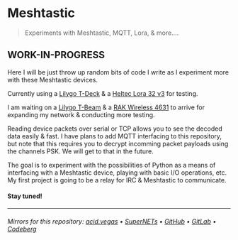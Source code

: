 # Meshtastic
> Experiments with Meshtastic, MQTT, Lora, & more....

## WORK-IN-PROGRESS

Here I will be just throw up random bits of code I write as I experiment more with these Meshtastic devices.

Currently using a [Lilygo T-Deck](https://www.lilygo.cc/products/t-deck) & a [Heltec Lora 32 v3](https://heltec.org/project/wifi-lora-32-v3/) for testing.

I am waiting on a [Lilygo T-Beam](https://www.lilygo.cc/products/t-beam-v1-1-esp32-lora-module) & a [RAK Wireless 4631](https://store.rakwireless.com/products/wisblock-core-modules?variant=42440631419078) to arrive for expanding my network & conducting more testing.

Reading device packets over serial or TCP allows you to see the decoded data easily & fast. I have plans to add MQTT interfacing to this repository, but note that this requires you to decrypt incomming packet payloads using the channels PSK. We will get to that in the future.

The goal is to experiment with the possibilities of Python as a means of interfacing with a Meshtastic device, playing with basic I/O operations, etc. My first project is going to be a relay for IRC & Meshtastic to communicate.

#### Stay tuned!

___

###### Mirrors for this repository: [acid.vegas](https://git.acid.vegas/meshtastic) • [SuperNETs](https://git.supernets.org/acidvegas/meshtastic) • [GitHub](https://github.com/acidvegas/meshtastic) • [GitLab](https://gitlab.com/acidvegas/meshtastic) • [Codeberg](https://codeberg.org/acidvegas/meshtastic)